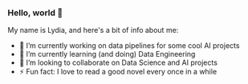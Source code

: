 ### Hello, world 👋

My name is Lydia, and here's a bit of info about me:

- 🔭 I’m currently working on data pipelines for some cool AI projects
- 🌱 I’m currently learning (and doing) Data Engineering
- 👯 I’m looking to collaborate on Data Science and AI projects
- ⚡ Fun fact: I love to read a good novel every once in a while

